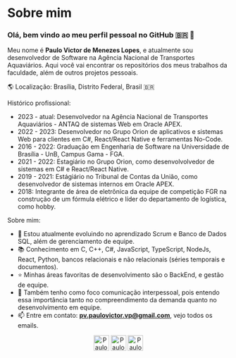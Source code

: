 # Sobre mim

### Olá, bem vindo ao meu perfil pessoal no GitHub :brazil: :wave:

Meu nome é **Paulo Victor de Menezes Lopes**, e atualmente sou desenvolvedor de Software na Agência Nacional de Transportes Aquaviários. Aqui você vai encontrar os repositórios dos meus trabalhos da faculdade, além de outros projetos pessoais.

:earth_americas: Localização: Brasília, Distrito Federal, Brasil :brazil:

Histórico profissional:
    
- 2023 - atual: Desenvolvedor na Agência Nacional de Transportes Aquaviários - ANTAQ de sistemas Web em Oracle APEX.
- 2022 - 2023: Desenvolvedor no Grupo Orion de aplicativos e sistemas Web para clientes em C#, React/React Native e ferramentas No-Code.
- 2016 - 2022: Graduação em Engenharia de Software na Universidade de Brasília - UnB, Campus Gama - FGA.
- 2021 - 2022: Estagiário no Grupo Orion, como desenvolvolvedor de sistemas em C# e React/React Native.
- 2019 - 2021: Estágiário no Tribunal de Contas da União, como desenvolvedor de sistemas internos em Oracle APEX.
- 2018: Integrante de área de eletrônica da equipe de competição FGR na construção de um fórmula elétrico e líder do departamento de logística, como hobby.

Sobre mim:

- 🌱 Estou atualmente evoluindo no aprendizado Scrum e Banco de Dados SQL, além de gerenciamento de equipe.
- 📚 Conhecimento em C, C++, C#, JavaScript, TypeScript, NodeJs, React, Python, bancos relacionais e não relacionais (séries temporais e documentos).
- ⭐ Minhas áreas favoritas de desenvolvimento são o BackEnd, e gestão de equipe.
- 💬 Também tenho como foco comunicação interpessoal, pois entendo essa importância tanto no compreendimento da demanda quanto no desenvolvimento em equipe.
- 📫 Entre em contato: **pv.paulovictor.vp@gmail.com**, vejo todos os emails.

<p align="center">
  <a href="https://www.linkedin.com/in/paulo-victor-lopes/" target="blank"><img align="center" src="https://cdn.jsdelivr.net/npm/simple-icons@3.0.1/icons/linkedin.svg" alt="Paulo Victor Lopes" height="35" width="35"/></a>
  <a href="https://www.instagram.com/paulov_lopes/" target="blank"><img align="center" src="https://cdn.jsdelivr.net/npm/simple-icons@3.0.1/icons/instagram.svg" alt="Paulo Victor Lopes" height="35" width="35" /></a>
  <a href="https://twitter.com/paulov_lopes" target="blank"><img align="center" src="https://cdn.jsdelivr.net/npm/simple-icons@3.0.1/icons/twitter.svg" alt="Paulo Victor Lopes" height="35" width="35" /></a>
</p>
